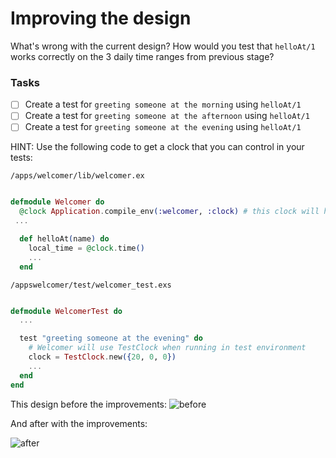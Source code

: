 # Improving the design

What's wrong with the current design? How would you test that `helloAt/1` works correctly on the 3 daily time ranges from previous stage?

### Tasks

- [ ] Create a test for `greeting someone at the morning` using `helloAt/1`
- [ ] Create a test for `greeting someone at the afternoon` using `helloAt/1`
- [ ] Create a test for `greeting someone at the evening` using `helloAt/1`

HINT: Use the following code to get a clock that you can control in your tests:

`/apps/welcomer/lib/welcomer.ex`

```elixir

defmodule Welcomer do
  @clock Application.compile_env(:welcomer, :clock) # this clock will have several implementations
 ...

  def helloAt(name) do
    local_time = @clock.time()
    ...
  end
```

`/appswelcomer/test/welcomer_test.exs`

```elixir

defmodule WelcomerTest do
  ...

  test "greeting someone at the evening" do
    # Welcomer will use TestClock when running in test environment
    clock = TestClock.new({20, 0, 0})
    ...
  end
end
```

This design before the improvements:
![before ](/docs/diagrams/out/stage2_before.png#center)

And after with the improvements:

![after ](/docs/diagrams/out/stage2_after.png#center)
